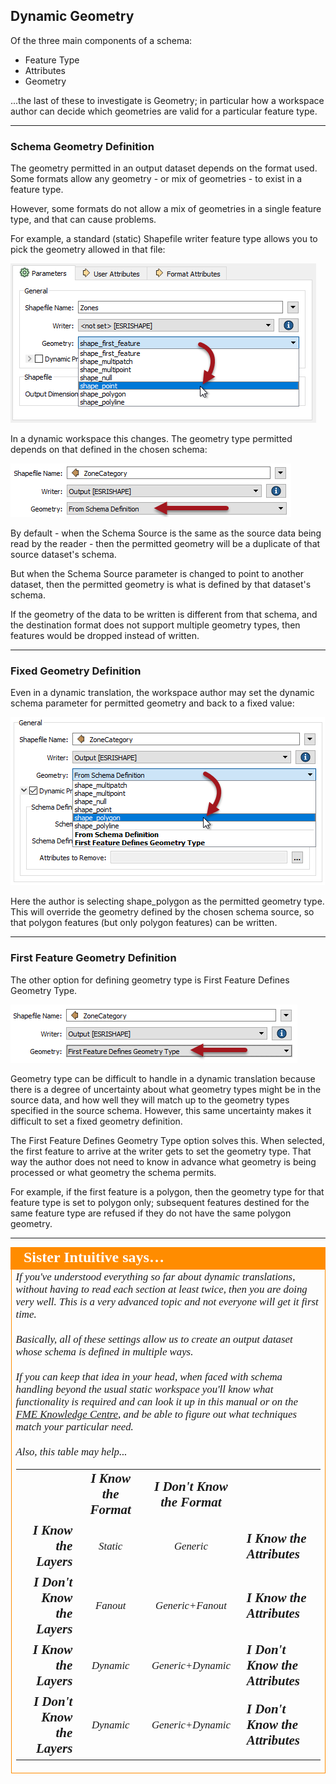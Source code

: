 ## Dynamic Geometry ##

Of the three main components of a schema:

- Feature Type
- Attributes
- Geometry

...the last of these to investigate is Geometry; in particular how a workspace author can decide which geometries are valid for a particular feature type.

---

### Schema Geometry Definition ###

The geometry permitted in an output dataset depends on the format used. Some formats allow any geometry - or mix of geometries - to exist in a feature type.

However, some formats do not allow a mix of geometries in a single feature type, and that can cause problems.

For example, a standard (static) Shapefile writer feature type allows you to pick the geometry allowed in that file:

![](./Images/4.054.NonDynamicGeometrySetting.png)

In a dynamic workspace this changes. The geometry type permitted depends on that defined in the chosen schema:

![](./Images/4.055.DynamicGeometrySetting.png)

By default - when the Schema Source is the same as the source data being read by the reader - then the permitted geometry will be a duplicate of that source dataset's schema.

But when the Schema Source parameter is changed to point to another dataset, then the permitted geometry is what is defined by that dataset's schema. 

If the geometry of the data to be written is different from that schema, and the destination format does not support multiple geometry types, then features would be dropped instead of written.

---

### Fixed Geometry Definition ###

Even in a dynamic translation, the workspace author may set the dynamic schema parameter for permitted geometry and back to a fixed value:

![](./Images/4.056.DynamicGeometrySettings.png) 

Here the author is selecting shape_polygon as the permitted geometry type. This will override the geometry defined by the chosen schema source, so that polygon features (but only polygon features) can be written.

---

### First Feature Geometry Definition ###

The other option for defining geometry type is First Feature Defines Geometry Type.

![](./Images/4.057.FirstFeatureGeometrySetting.png)

Geometry type can be difficult to handle in a dynamic translation because there is a degree of uncertainty about what geometry types might be in the source data, and how well they will match up to the geometry types specified in the source schema. However, this same uncertainty makes it difficult to set a fixed geometry definition.

The First Feature Defines Geometry Type option solves this. When selected, the first feature to arrive at the writer gets to set the geometry type. That way the author does not need to know in advance what geometry is being processed or what geometry the schema permits.

For example, if the first feature is a polygon, then the geometry type for that feature type is set to polygon only; subsequent features destined for the same feature type are refused if they do not have the same polygon geometry.

---

<table style="border-spacing: 0px">
<tr>
<td style="vertical-align:middle;background-color:darkorange;border: 2px solid darkorange">
<i class="fa fa-quote-left fa-lg fa-pull-left fa-fw" style="color:white;padding-right: 12px;vertical-align:text-top"></i>
<span style="color:white;font-size:x-large;font-weight: bold;font-family:serif">Sister Intuitive says…</span>
</td>
</tr>

<tr>
<td style="border: 1px solid darkorange">
<span style="font-family:serif; font-style:italic; font-size:larger">
If you've understood everything so far about dynamic translations, without having to read each section at least twice, then you are doing very well. This is a very advanced topic and not everyone will get it first time.
<br><br>Basically, all of these settings allow us to create an output dataset whose schema is defined in multiple ways. 
<br><br>If you can keep that idea in your head, when faced with schema handling beyond the usual static workspace you'll know what functionality is required and can look it up in this manual or on the <a href="https://knowledge.safe.com/index.html">FME Knowledge Centre</a>, and be able to figure out what techniques match your particular need.
<br><br>Also, this table may help...
<br><table border=0 cellspacing=0 cellpadding=1>
<tr>
<td></td>
<td style="font-weight:bold;font-size:125%;text-align:center">I Know the Format</td>
<td style="font-weight:bold;font-size:125%;text-align:center">I Don't Know the Format</td>
<td></td>
</tr>
<tr>
<td style="font-weight:bold;font-size:125%;text-align:right">I Know the Layers</td>
<td style="text-align:center;">Static</td>
<td style="text-align:center;">Generic</td>
<td style="font-weight:bold;font-size:125%;text-align:left">I Know the Attributes</td>
</tr>
<tr>
<td style="font-weight:bold;font-size:125%;text-align:right">I Don't Know the Layers</td>
<td style="text-align:center;">Fanout</td>
<td style="text-align:center;">Generic+Fanout</td>
<td style="font-weight:bold;font-size:125%;text-align:left">I Know the Attributes</td>
</tr>
<tr>
<td style="font-weight:bold;font-size:125%;text-align:right">I Know the Layers</td>
<td style="text-align:center;">Dynamic</td>
<td style="text-align:center;">Generic+Dynamic</td>
<td style="font-weight:bold;font-size:125%;text-align:left">I Don't Know the Attributes</td>
</tr>
<tr>
<td style="font-weight:bold;font-size:125%;text-align:right">I Don't Know the Layers</td>
<td style="text-align:center;">Dynamic</td>
<td style="text-align:center;">Generic+Dynamic</td>
<td style="font-weight:bold;font-size:125%;text-align:left">I Don't Know the Attributes</td>
</tr>
</table>
</span>
</td>
</tr>
</table>
